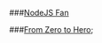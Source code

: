 ###[NodeJS Fan](https://www.youtube.com/channel/UChTJTbr5kf3hYazJZO-euHg)

###[From Zero to Hero](https://www.youtube.com/watch?v=czmulJ9NBP0&feature=youtu.be);
